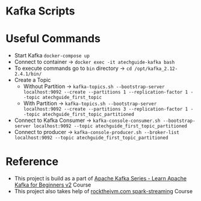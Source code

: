 # Kafka Scripts

# Useful Commands
- Start Kafka `docker-compose up`
- Connect to container -> `docker exec -it atechguide-kafka bash`
- To execute commands go to `bin` directory -> `cd /opt/kafka_2.12-2.4.1/bin/`
- Create a Topic 
  - Without Partition -> `kafka-topics.sh --bootstrap-server localhost:9092 --create --partitions 1 --replication-factor 1 --topic atechguide_first_topic`
  - With Partition -> `kafka-topics.sh --bootstrap-server localhost:9092 --create --partitions 3 --replication-factor 1 --topic atechguide_first_topic_partitioned`
- Connect to Kafka Consumer -> `kafka-console-consumer.sh --bootstrap-server localhost:9092 --topic atechguide_first_topic_partitioned`
- Connect to producer -> `kafka-console-producer.sh --broker-list localhost:9092 --topic atechguide_first_topic_partitioned`


# Reference 
- This project is build as a part of [Apache Kafka Series - Learn Apache Kafka for Beginners v2](https://www.udemy.com/course/apache-kafka/) Course
- This project also takes help of [rockthejvm.com  spark-streaming](https://rockthejvm.com/p/spark-streaming) Course